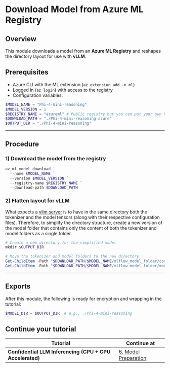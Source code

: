 # Download Model from Azure ML Registry

## Overview

This module downloads a model from an **Azure ML Registry** and reshapes the directory layout for use with **vLLM**.

## Prerequisites

* Azure CLI with the ML extension (`az extension add -n ml`)
* Logged in (`az login`) with access to the registry
* Configuration variables:

```powershell
$MODEL_NAME = "Phi-4-mini-reasoning"
$MODEL_VERSION = 1
$REGISTRY_NAME = "azureml" # Public registry but you can put your own here
$DOWNLOAD_PATH = "./Phi-4-mini-reasoning-azure"
$OUTPUT_DIR = "./Phi-4-mini-reasoning"
```

---

## Procedure

### 1) Download the model from the registry

```powershell
az ml model download `
  --name $MODEL_NAME `
  --version $MODEL_VERSION `
  --registry-name $REGISTRY_NAME `
  --download-path $DOWNLOAD_PATH
```

### 2) Flatten layout for vLLM

What expects a [vllm server](https://docs.vllm.ai/en/v0.8.5.post1/index.html) is to have in the same directory both the tokenizer and the model tensors (along with their respective configuration files). Therefore, to simplify the directory structure, create a new version of the model folder that contains only the content of both the tokenizer and model folders as a single folder.

```powershell
# Create a new directory for the simplified model
mkdir $OUTPUT_DIR

# Move the tokenizer and model folders to the new directory
Get-ChildItem -Path "$DOWNLOAD_PATH/$MODEL_NAME/mlflow_model_folder/components/tokenizer" -Recurse -File | Move-Item -Destination $OUTPUT_DIR
Get-ChildItem -Path "$DOWNLOAD_PATH/$MODEL_NAME/mlflow_model_folder/model" -Recurse -File | Move-Item -Destination $OUTPUT_DIR
```

---

## Exports

After this module, the following is ready for encryption and wrapping in the tutorial:

```powershell
$MODEL_DIR = $OUTPUT_DIR  # e.g., ./Phi-4-mini-reasoning
```

## Continue your tutorial

| Tutorial                                                 | Continue at                                                                                                  |
| -------------------------------------------------------- | ------------------------------------------------------------------------------------------------------------ |
| **Confidential LLM Inferencing (CPU + GPU Accelerated)** | [6. Model Preparation](../../tutorials/confidential-llm-inferencing/README.md#6-model-preparation) |
